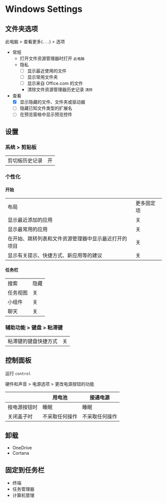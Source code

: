 # Windows Settings

## 文件夹选项

此电脑 > 查看更多(`...`) > 选项

- 常规
    - 打开文件资源管理器时打开 `此电脑`
    - 隐私
        - [ ] 显示最近使用的文件
        - [ ] 显示常用文件夹
        - [ ] 显示来自 Office.com 的文件  
        - 清除文件资源管理器历史记录 `清除`
- 查看
    - [x] 显示隐藏的文件、文件夹或驱动器
    - [ ] 隐藏已知文件类型的扩展名
    - [ ] 在预览窗格中显示预览控件
## 设置
### 系统 > 剪贴板

|              |               |
| ------------ | ------------- |
| 剪切板历史记录      | 开 |

### 个性化 
#### 开始

|              |               |
| ------------ | ------------- |
| 布局                                                 | 更多固定项 |
| 显示最近添加的应用                                    | 关 |
| 显示最常用的应用                                      | 关 |
| 在开始、跳转列表和文件资源管理器中显示最近打开的项目    | 关 |
| 显示有关提示、快捷方式、新应用等的建议                 | 关 |

#### 任务栏

|              |               |
| ------------ | ------------- |
| 搜索                   | 隐藏 |
| 任务视图                 | 关 |
| 小组件                   | 关 |
| 聊天                    | 关 |

### 辅助功能 > 键盘 > 粘滞键 

|              |               |
| ------------ | ------------- |
| 粘滞键的键盘快捷方式      | 关 |

## 控制面板

运行 `control`

硬件和声音 > 电源选项 > 更改电源按钮的功能

|              | 用电池         | 接通电源      |
| ------------ | ------------- | ------------  |
| 按电源按钮时  | 睡眠           | 睡眠          |
| 关闭盖子时    | 不采取任何操作 | 不采取任何操作  |

## 卸载

- OneDrive
- Cortana

## 固定到任务栏

- 终端
- 任务管理器
- 计算机管理


